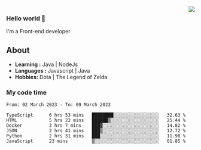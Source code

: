 <img align='right' src="https://github-readme-stats.vercel.app/api?username=jumodada&show_icons=true&theme=vue">

### Hello world 👋

I'm a Front-end developer 
    
## About
-  **Learning :** Java | NodeJs
-  **Languages :** Javascript | Java
-  **Hobbies:** Dota | The Legend of Zelda

### My code time

<!--START_SECTION:waka-->

```text
From: 02 March 2023 - To: 09 March 2023

TypeScript      6 hrs 53 mins   ████████░░░░░░░░░░░░░░░░░   32.63 %
HTML            5 hrs 22 mins   ██████▒░░░░░░░░░░░░░░░░░░   25.44 %
Docker          3 hrs 7 mins    ███▓░░░░░░░░░░░░░░░░░░░░░   14.82 %
JSON            2 hrs 41 mins   ███▒░░░░░░░░░░░░░░░░░░░░░   12.72 %
Python          2 hrs 31 mins   ███░░░░░░░░░░░░░░░░░░░░░░   11.98 %
JavaScript      23 mins         ▒░░░░░░░░░░░░░░░░░░░░░░░░   01.85 %
```

<!--END_SECTION:waka-->
